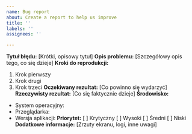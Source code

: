 ```yaml
---
name: Bug report
about: Create a report to help us improve
title: ''
labels: ''
assignees: ''

---
```


**Tytuł błędu:**
[Krótki, opisowy tytuł]
**Opis problemu:**
[Szczegółowy opis tego, co się dzieje]
**Kroki do reprodukcji:**
1. Krok pierwszy
2. Krok drugi
3. Krok trzeci
**Oczekiwany rezultat:**
[Co powinno się wydarzyć]
**Rzeczywisty rezultat:**
[Co się faktycznie dzieje]
**Środowisko:**
- System operacyjny:
- Przeglądarka:
- Wersja aplikacji:
**Priorytet:**
[ ] Krytyczny
[ ] Wysoki
[ ] Średni
[ ] Niski
**Dodatkowe informacje:**
[Zrzuty ekranu, logi, inne uwagi]
